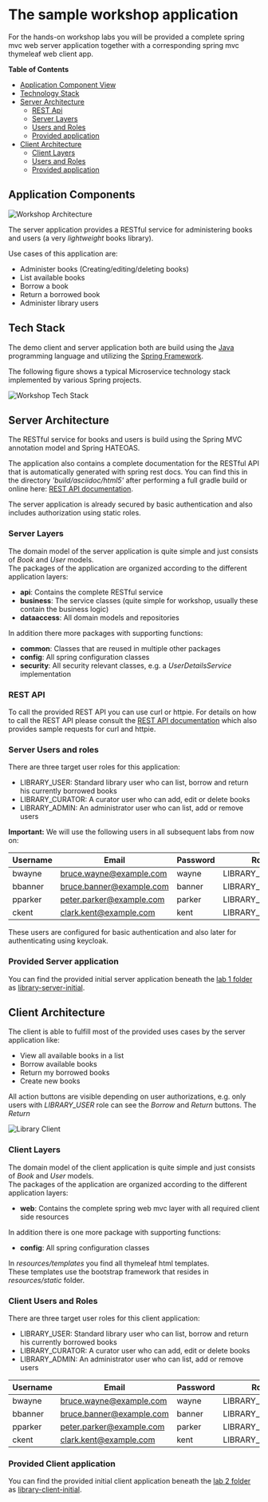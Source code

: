 # The sample workshop application

For the hands-on workshop labs you will be provided a complete spring mvc web server application together
with a corresponding spring mvc thymeleaf web client app.    

__Table of Contents__

* [Application Component View](#application-components)
* [Technology Stack](#tech-stack)
* [Server Architecture](#server-architecture)
  * [REST Api](#rest-api)
  * [Server Layers](#server-layers)
  * [Users and Roles](#server-users-and-roles)
  * [Provided application](#provided-server-application)
* [Client Architecture](#client-architecture)
  * [Client Layers](#client-layers)
  * [Users and Roles](#client-users-and-roles)
  * [Provided application](#provided-client-application)

## Application Components

![Workshop Architecture](../docs/images/demo-architecture.png)

The server application provides a RESTful service for administering books and users 
(a very _lightweight_ books library).

Use cases of this application are:

* Administer books (Creating/editing/deleting books)
* List available books
* Borrow a book
* Return a borrowed book
* Administer library users 

## Tech Stack

The demo client and server application both are build using the [Java](https://adoptopenjdk.net/) programming language and utilizing
the [Spring Framework](https://spring.io).

The following figure shows a typical Microservice technology stack implemented by various Spring projects.

![Workshop Tech Stack](images/spring_tech_stack.png)

## Server Architecture

The RESTful service for books and users is build using the Spring MVC annotation model and Spring HATEOAS.

The application also contains a complete documentation for the RESTful API that is automatically 
generated with spring rest docs. You can find this in the directory _'build/asciidoc/html5'_ after performing a full 
gradle build or online here: [REST API documentation](https://andifalk.github.io/secure-oauth2-oidc-workshop/api-doc.html).

The server application is already secured by basic authentication and also includes authorization using static roles. 

### Server Layers

The domain model of the server application is quite simple and just consists of _Book_ and _User_ models.   
The packages of the application are organized according to the different application layers:

* __api__: Contains the complete RESTful service
* __business__: The service classes (quite simple for workshop, usually these contain the business logic)
* __dataaccess__: All domain models and repositories

In addition there more packages with supporting functions:

* __common__: Classes that are reused in multiple other packages
* __config__: All spring configuration classes
* __security__: All security relevant classes, e.g. a _UserDetailsService_ implementation

### REST API

To call the provided REST API you can use curl or httpie. 
For details on how to call the REST API please consult the [REST API documentation](https://andifalk.github.io/secure-oauth2-oidc-workshop/api-doc.html) 
which also provides sample requests for curl and httpie.

### Server Users and roles

There are three target user roles for this application:

* LIBRARY_USER: Standard library user who can list, borrow and return his currently borrowed books
* LIBRARY_CURATOR: A curator user who can add, edit or delete books
* LIBRARY_ADMIN: An administrator user who can list, add or remove users

__Important:__ We will use the following users in all subsequent labs from now on:

| Username | Email                    | Password | Role            |
| ---------| ------------------------ | -------- | --------------- |
| bwayne   | bruce.wayne@example.com  | wayne    | LIBRARY_USER    |
| bbanner  | bruce.banner@example.com | banner   | LIBRARY_USER    |
| pparker  | peter.parker@example.com | parker   | LIBRARY_CURATOR |
| ckent    | clark.kent@example.com   | kent     | LIBRARY_ADMIN   |

These users are configured for basic authentication and also later for authenticating using keycloak.

### Provided Server application

You can find the provided initial server application beneath the [lab 1 folder](../lab1) as 
[library-server-initial](../lab1/library-server-initial).

## Client Architecture

The client is able to fulfill most of the provided uses cases by the server application like:

* View all available books in a list
* Borrow available books
* Return my borrowed books
* Create new books

All action buttons are visible depending on user authorizations, e.g. only users with _LIBRARY_USER_ role can see
the _Borrow_ and _Return_ buttons. The _Return_

![Library Client](../docs/images/library_client.png)

### Client Layers

The domain model of the client application is quite simple and just consists of _Book_ and _User_ models.   
The packages of the application are organized according to the different application layers:

* __web__: Contains the complete spring web mvc layer with all required client side resources

In addition there is one more package with supporting functions:

* __config__: All spring configuration classes

In _resources/templates_ you find all thymeleaf html templates.  
These templates use the bootstrap framework that resides 
in _resources/static_ folder.

### Client Users and Roles

There are three target user roles for this client application:

* LIBRARY_USER: Standard library user who can list, borrow and return his currently borrowed books
* LIBRARY_CURATOR: A curator user who can add, edit or delete books
* LIBRARY_ADMIN: An administrator user who can list, add or remove users

| Username | Email                    | Password | Role            |
| ---------| ------------------------ | -------- | --------------- |
| bwayne   | bruce.wayne@example.com  | wayne    | LIBRARY_USER    |
| bbanner  | bruce.banner@example.com | banner   | LIBRARY_USER    |
| pparker  | peter.parker@example.com | parker   | LIBRARY_CURATOR |
| ckent    | clark.kent@example.com   | kent     | LIBRARY_ADMIN   |

### Provided Client application

You can find the provided initial client application beneath the [lab 2 folder](../lab2) as 
[library-client-initial](../lab2/library-client-initial).

